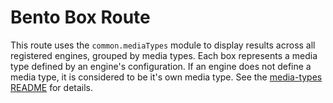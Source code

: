 Bento Box Route
============

This route uses the `common.mediaTypes` module to display results across all registered engines, grouped by media types. Each box represents a media type
defined by an engine's configuration. If an engine does not define a media type, it is considered to be it's own media type. 
See the [media-types README](../common/media-types) for details.